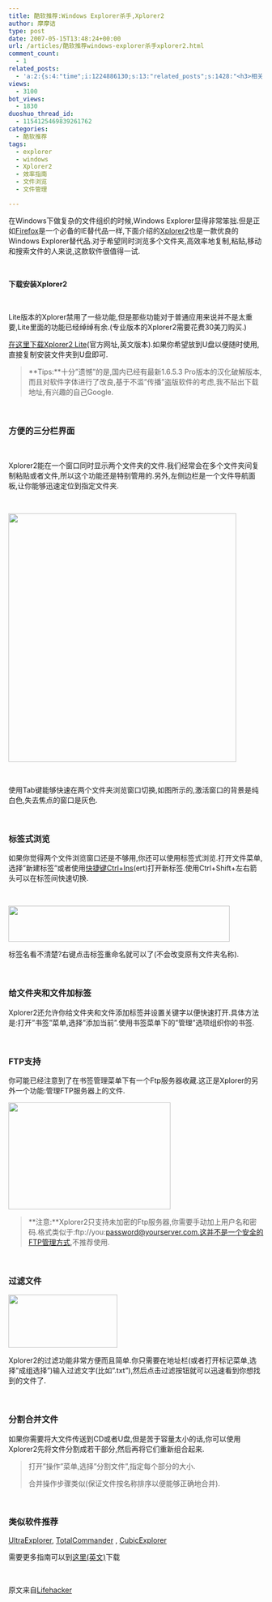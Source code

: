 ```yaml
---
title: 酷软推荐:Windows Explorer杀手,Xplorer2
author: 摩摩诘
type: post
date: 2007-05-15T13:48:24+00:00
url: /articles/酷软推荐windows-explorer杀手xplorer2.html
comment_count:
  - 1
related_posts:
  - 'a:2:{s:4:"time";i:1224886130;s:13:"related_posts";s:1428:"<h3>相关日志</h3><ul class="related_post"><li><a href="http://www.digglife.cn/articles/clean-up-desktop-improve-productivity-2.html" title="彻底清空桌面,让启动程序更加高效Part.2">彻底清空桌面,让启动程序更加高效Part.2</a></li><li><a href="http://www.digglife.cn/articles/clean-up-desktop-improve-productivity-1.html" title="彻底清空桌面,让启动程序更加高效Part.1">彻底清空桌面,让启动程序更加高效Part.1</a></li><li><a href="http://www.digglife.cn/articles/copy-and-paste-with-middle-click.html" title="使用鼠标中键快速进行复制粘贴">使用鼠标中键快速进行复制粘贴</a></li><li><a href="http://www.digglife.cn/articles/vista-theme-visual-style-download.html" title="7个漂亮的Vista主题(视觉样式)下载">7个漂亮的Vista主题(视觉样式)下载</a></li><li><a href="http://www.digglife.cn/articles/custom-windows-interface-tools.html" title="9个工具打造焕然一新的Windows界面">9个工具打造焕然一新的Windows界面</a></li><li><a href="http://www.digglife.cn/articles/windows-vista-sp1-download.html" title="Windows Vista SP1简体中文独立安装包官方下载">Windows Vista SP1简体中文独立安装包官方下载</a></li><li><a href="http://www.digglife.cn/articles/free-clipboard-manager-clipx.html" title="小巧的Windows剪切板管理器:ClipX">小巧的Windows剪切板管理器:ClipX</a></li></ul>";}'
views:
  - 3100
bot_views:
  - 1830
duoshuo_thread_id:
  - 1154125469839261762
categories:
  - 酷软推荐
tags:
  - explorer
  - windows
  - Xplorer2
  - 效率指南
  - 文件浏览
  - 文件管理

---
```

</p> 

在Windows下做复杂的文件组织的时候,Windows Explorer显得非常笨拙.但是正如<a href="https://www.digglife.net/articles/category/firefox/" target="_blank">Firefox</a>是一个必备的IE替代品一样,下面介绍的<a href="http://zabkat.com/x2lite.htm" target="_blank">Xplorer2</a>也是一款优良的Windows Explorer替代品.对于希望同时浏览多个文件夹,高效率地复制,粘贴,移动和搜索文件的人来说,这款软件很值得一试. 

&nbsp; 

**下载安装Xplorer2**

&nbsp;

Lite版本的Xplorer禁用了一些功能,但是那些功能对于普通应用来说并不是太重要,Lite里面的功能已经绰绰有余.(专业版本的Xplorer2需要花费30美刀购买.) 

<a href="http://zabkat.com/x2lite.htm" target="_blank">在这里下载Xplorer2 Lite</a>(官方网址,英文版本).如果你希望放到U盘以便随时使用,直接复制安装文件夹到U盘即可. 

> **Tips:**十分&#8221;遗憾&#8221;的是,国内已经有最新1.6.5.3 Pro版本的汉化破解版本,而且对软件字体进行了改良,基于不滥&#8221;传播&#8221;盗版软件的考虑,我不贴出下载地址,有兴趣的自己Google.

&nbsp; 

### **方便的三分栏界面**</p> 

&nbsp; 

Xplorer2能在一个窗口同时显示两个文件夹的文件.我们经常会在多个文件夹间复制粘贴或者文件,所以这个功能还是特别管用的.另外,左侧边栏是一个文件导航面板,让你能够迅速定位到指定文件夹. 

&nbsp; 

<a href="https://www.digglife.net/wp-content/uploads/3/379/2007/05/windowslivewriterwindowsexplorerxplorer2-e9f4xplorerpreview3.png" atomicselection="true"><img height="490" src="https://www.digglife.net/wp-content/uploads/3/379/2007/05/windowslivewriterwindowsexplorerxplorer2-e9f4xplorerpreview-thumb1.png" width="450" /></a> 

&nbsp; 

使用Tab键能够快速在两个文件夹浏览窗口切换,如图所示的,激活窗口的背景是纯白色,失去焦点的窗口是灰色. 

&nbsp; 

### **标签式浏览** </p> 

如果你觉得两个文件浏览窗口还是不够用,你还可以使用标签式浏览.打开文件菜单,选择&#8221;新建标签&#8221;或者使用<u>快捷键Ctrl+Ins</u>(ert)打开新标签.使用Ctrl+Shift+左右箭头可以在标签间快速切换. 

&nbsp; 

<a href="https://www.digglife.net/wp-content/uploads/3/379/2007/05/windowslivewriterwindowsexplorerxplorer2-e9f4tab6.png" atomicselection="true"><img height="71" src="https://www.digglife.net/wp-content/uploads/3/379/2007/05/windowslivewriterwindowsexplorerxplorer2-e9f4tab-thumb4.png" width="437" /></a> 

标签名看不清楚?右键点击标签重命名就可以了(不会改变原有文件夹名称). 

&nbsp; 

### **给文件夹和文件加标签** </p> 

Xplorer2还允许你给文件夹和文件添加标签并设置关键字以便快速打开.具体方法是:打开&#8221;书签&#8221;菜单,选择&#8221;添加当前&#8221;.使用书签菜单下的&#8221;管理&#8221;选项组织你的书签. 

&nbsp; 

### **FTP支持** </p> 

你可能已经注意到了在书签管理菜单下有一个Ftp服务器收藏.这正是Xplorer的另外一个功能:管理FTP服务器上的文件. 

<a href="https://www.digglife.net/wp-content/uploads/3/379/2007/05/windowslivewriterwindowsexplorerxplorer2-e9f4ftp3.png" atomicselection="true"><img style="border-top-width: 0px; border-left-width: 0px; border-bottom-width: 0px; border-right-width: 0px" height="211" src="https://www.digglife.net/wp-content/uploads/3/379/2007/05/windowslivewriterwindowsexplorerxplorer2-e9f4ftp-thumb1.png" width="320" border="0" /></a> 

> **注意:**Xplorer2只支持未加密的Ftp服务器,你需要手动加上用户名和密码.格式类似于:ftp://you:password@yourserver.com.这并不是一个安全的FTP管理方式,不推荐使用.

&nbsp; 

### **过滤文件** </p> 

<a href="https://www.digglife.net/wp-content/uploads/3/379/2007/05/windowslivewriterwindowsexplorerxplorer2-e9f4filter3.png" atomicselection="true"><img style="border-top-width: 0px; border-left-width: 0px; border-bottom-width: 0px; border-right-width: 0px" height="105" src="https://www.digglife.net/wp-content/uploads/3/379/2007/05/windowslivewriterwindowsexplorerxplorer2-e9f4filter-thumb1.png" width="215" border="0" /></a> 

Xplorer2的过滤功能非常方便而且简单.你只需要在地址栏(或者打开标记菜单,选择&#8221;成组选择&#8221;)输入过滤文字(比如&#8221;.txt&#8221;),然后点击过滤按钮就可以迅速看到你想找到的文件了. 

&nbsp; 

### **分割合并文件** </p> 

如果你需要将大文件传送到CD或者U盘,但是苦于容量太小的话,你可以使用Xplorer2先将文件分割成若干部分,然后再将它们重新组合起来. 

> 打开&#8221;操作&#8221;菜单,选择&#8221;分割文件&#8221;,指定每个部分的大小. 
> 
> 合并操作步骤类似(保证文件按名称排序以便能够正确地合并).

&nbsp; 

### **类似软件推荐** </p> 

[UltraExplorer][1], [TotalCommander][2]&nbsp;, [CubicExplorer][3] 

需要更多指南可以到<a href="http://zabkat.com/alldown.htm" target="_blank">这里(英文)</a>下载 

&nbsp; 

原文来自<a href="http://www.lifehacker.com/" target="_blank">Lifehacker</a>

 [1]: http://www.mustangpeak.net/ultraexplorer.html
 [2]: http://ghisler.com/
 [3]: http://www.cubicreality.com/ce/download
